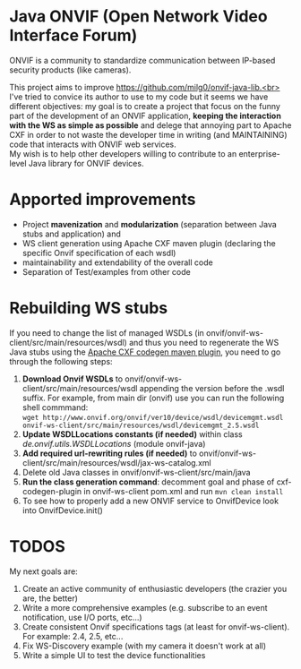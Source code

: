 # Java ONVIF (Open Network Video Interface Forum)

ONVIF is a community to standardize communication between IP-based security products (like cameras).

This project aims to improve https://github.com/milg0/onvif-java-lib.<br>
I've tried to convice its author to use to my code but it seems we have different objectives: my goal is to create a project that focus on the funny part of the development of an ONVIF application, **keeping the interaction with the WS as simple as possible** and delege that annoying part to Apache CXF in order to not waste the developer time in writing (and MAINTAINING) code that interacts with ONVIF web services.<br>
My wish is to help other developers willing to contribute to an enterprise-level Java library for ONVIF devices.

Apported improvements
=============
* Project **mavenization** and **modularization** (separation between Java stubs and application) and 
* WS client generation using Apache CXF maven plugin (declaring the specific Onvif specification of each wsdl)
* maintainability and extendability of the overall code
* Separation of Test/examples from other code

Rebuilding WS stubs
=============

If you need to change the list of managed WSDLs (in onvif/onvif-ws-client/src/main/resources/wsdl) and thus you need to regenerate the WS Java stubs using the [Apache CXF codegen maven plugin](http://cxf.apache.org/docs/maven-cxf-codegen-plugin-wsdl-to-java.html), you need to go through the following steps:
 1. **Download Onvif WSDLs** to onvif/onvif-ws-client/src/main/resources/wsdl appending the version before the .wsdl suffix.
 For example, from main dir (onvif) use you can run the following shell commmand:<br>
```wget http://www.onvif.org/onvif/ver10/device/wsdl/devicemgmt.wsdl onvif-ws-client/src/main/resources/wsdl/devicemgmt_2.5.wsdl ```
 1. **Update WSDLLocations constants (if needed)** within class  *de.onvif.utils.WSDLLocations* (module onvif-java)
 1. **Add required url-rewriting rules (if needed)** to onvif/onvif-ws-client/src/main/resources/wsdl/jax-ws-catalog.xml
 1. Delete old Java classes in onvif/onvif-ws-client/src/main/java
 1. **Run the class generation command**: decomment goal and phase of cxf-codegen-plugin in onvif-ws-client pom.xml and run ```mvn clean install```
 1. To see how to properly add a new ONVIF service to OnvifDevice look into OnvifDevice.init()

TODOS
=============
My next goals are:
 1. Create an active community of enthusiastic developers (the crazier you are, the better)
 1. Write a more comprehensive examples (e.g. subscribe to an event notification, use I/O ports, etc...)
 1. Create consistent Onvif specifications tags (at least for onvif-ws-client). For example: 2.4, 2.5, etc...
 1. Fix WS-Discovery example (with my camera it doesn't work at all)
 1. Write a simple UI to test the device functionalities
